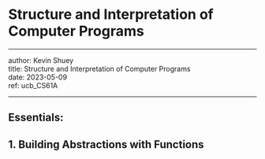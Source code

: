 # Structure and Interpretation of Computer Programs
- - -
author: Kevin Shuey  
title: Structure and Interpretation of Computer Programs  
date: 2023-05-09  
ref: ucb_CS61A
- - -

## Essentials:  
## 1. Building Abstractions with Functions
